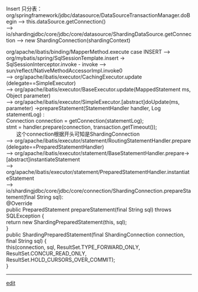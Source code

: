 Insert 只分表：
org/springframework/jdbc/datasource/DataSourceTransactionManager.doBegin --> this.dataSource.getConnection()     
--> io/shardingjdbc/core/jdbc/core/datasource/ShardingDataSource.getConnection --> new ShardingConnection(shardingContext)     

org/apache/ibatis/binding/MapperMethod.execute case INSERT --> org/mybatis/spring/SqlSessionTemplate.insert ->     SqlSessionInterceptor.invoke - invoke --> sun/reflect/NativeMethodAccessorImpl.invoke0     
--> org/apache/ibatis/executor/CachingExecutor.update (delegate==SimpleExecutor)     
--> org/apache/ibatis/executor/BaseExecutor.update(MappedStatement ms, Object parameter)     
--> org/apache/ibatis/executor/SimpleExecutor.[abstract]doUpdate(ms, parameter)
->prepareStatement(StatementHandler handler, Log statementLog) :     
        Connection connection = getConnection(statementLog);     
        stmt = handler.prepare(connection, transaction.getTimeout());     
        这个connection根据开头可知是ShardingConnection     
--> org/apache/ibatis/executor/statement/RoutingStatementHandler.prepare (delegate==PreparedStatementHandler)     
--> org/apache/ibatis/executor/statement/BaseStatementHandler.prepare->[abstract]instantiateStatement     
--> org/apache/ibatis/executor/statement/PreparedStatementHandler.instantiateStatement     
--> io/shardingjdbc/core/jdbc/core/connection/ShardingConnection.prepareStatement(final String sql):     
    @Override     
    public PreparedStatement prepareStatement(final String sql) throws SQLException {     
        return new ShardingPreparedStatement(this, sql);     
    }     
    public ShardingPreparedStatement(final ShardingConnection connection, final String sql) {     
        this(connection, sql, ResultSet.TYPE_FORWARD_ONLY, ResultSet.CONCUR_READ_ONLY, ResultSet.HOLD_CURSORS_OVER_COMMIT);     
    }     
    
















-----


[edit](https://github.com/saaavsaaa/saaavsaaa.github.io/edit/master/aaa/SpringBoot_ShardingJdbc_Code_Load_Run.md)
